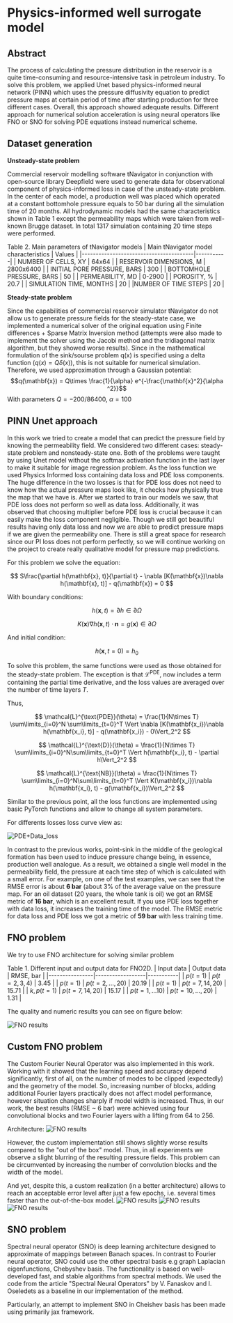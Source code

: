 # Physics-informed well surrogate model

## Abstract
The process of calculating the pressure distribution in the reservoir is a quite time-consuming and resource-intensive task in petroleum industry. To solve this problem, we applied Unet based physics-informed neural network (PINN) which uses the pressure diffusivity equation to predict pressure maps at certain period of time after starting production for three different cases. Overall, this approach showed adequate results. Different approach for numerical solution acceleration is using neural operators like FNO or SNO for solving PDE equations instead numerical scheme. 

## Dataset generation
**Unsteady-state problem**

Commercial reservoir modelling software tNavigator in conjunction with open-source library Deepfield were used to generate data for observational component of physics-informed loss in case of the unsteady-state problem. In the center of each model, a production well was placed which operated at a constant bottomhole pressure equals to 50 bar during all the simulation time of 20 months. All hydrodynamic models had the same characteristics shown in Table 1 except the permeability maps which were taken from well-known Brugge dataset. In total 1317 simulation containing 20 time steps were performed.

Table 2. Main parameters of tNavigator models
| Main tNavigator model characteristics  |   Values  |
|----------------------------------------|-----------|
| NUMBER OF CELLS, XY                    |   64x64   |
| RESERVOIR DIMENSIONS, M                | 2800x6400 |
| INITIAL PORE PRESSURE, BARS            |    300    |
| BOTTOMHOLE PRESSURE, BARS              |    50     |
| PERMEABILITY, MD                       |   0-2900  |
| POROSITY, %                            |   20.7    |
| SIMULATION TIME, MONTHS                |    20     |
|NUMBER OF TIME STEPS                    |    20     |

**Steady-state problem**

Since the capabilities of commercial reservoir simulator tNavigator do not allow us to generate pressure fields for the steady-state case, we implemented a numerical solver of the original equation using Finite differences + Sparse Matrix Inversion method (attempts were also made to implement the solver using the Jacobi method and the tridiagonal matrix algorithm, but they showed worse results).
Since in the mathematical formulation of the sink/sourse problem q(x) is specified using a delta function $(q(x) = Q\delta(x))$, this is not suitable for numerical simulation. Therefore, we used approximation through a Gaussian potential:
$$q(\mathbf{x}) = Q\times \frac{1}{\alpha} e^{-\frac{\mathbf{x}^2}{\alpha ^2}}$$
With parameters $Q = -200/86400$, $\alpha = 100$

## PINN Unet approach


In this work we tried to create a model that can predict the pressure field by knowing the permeability field. We considered two different cases: steady-state problem and nonsteady-state one. Both of the problems were taught by using Unet model without the softmax activation function in the last layer to make it suitable for image regression problem. As the loss function we used Physics Informed loss containing data loss and PDE loss components. The huge difference in the two losses is that for PDE loss does not need to know how the actual pressure maps look like, it checks how physically true the map that we have is. After we started to train our models we saw, that PDE loss does not perform so well as data loss. Additionally, it was observed that choosing multiplier before PDE loss is crucial because it can easily make the loss component negligible. Though we still got beautiful results having only data loss and now we are able to predict pressure maps if we are given the permeability one. There is still a great space for research since our PI loss does not perform perfectly, so we will continue working on the project to create really qualitative model for pressure map predictions.

For this problem we solve the equation:

$$ S\frac{\partial h(\mathbf{x}, t)}{\partial t} - \nabla [K(\mathbf{x})\nabla h(\mathbf{x}, t)] - q(\mathbf{x}) = 0 $$

With boundary conditions:

$$  h(\mathbf{x}, t) = \partial h \in \partial \Omega $$

$$ K(\mathbf{x})\nabla h(\mathbf{x}, t)\cdot \mathbf{n} = g(\mathbf{x}) \in \partial \Omega $$

And initial condition:

$$ h(\mathbf{x}, t=0) = h_0 $$

To solve this problem, the same functions were used as those obtained for the steady-state problem. The exception is that $\mathcal{L}^{\text{PDE}}$, now includes a term containing the partial time derivative, and the loss values are averaged over the number of time layers $T$.

Thus,

$$ \mathcal{L}^{\text{PDE}}(\theta) = \frac{1}{N\times T} \sum\limits_{i=0}^N \sum\limits_{t=0}^T \Vert \nabla [K(\mathbf{x_i})\nabla h(\mathbf{x_i}, t)] - q(\mathbf{x_i}) - 0\Vert_2^2 $$

$$ \mathcal{L}^{\text{D}}(\theta) = \frac{1}{N\times T} \sum\limits_{i=0}^N\sum\limits_{t=0}^T \Vert h(\mathbf{x_i}, t) - \partial h\Vert_2^2 $$

$$ \mathcal{L}^{\text{NB}}(\theta) = \frac{1}{N\times T} \sum\limits_{i=0}^N\sum\limits_{t=0}^T \Vert K(\mathbf{x_i})\nabla h(\mathbf{x_i}, t) - g(\mathbf{x_i})\Vert_2^2 $$

Similar to the previous point, all the loss functions are implemented using basic PyTorch functions and allow to change all system parameters.

For differents losses loss curve view as:

![PDE+Data_loss](images/PINN_steady_DATA_PDE_errors.png)

In contrast to the previous works, point-sink in the middle of the geological formation has been used to induce pressure change being, in essence, production well analogue. As a result, we obtained a single well model in the permeability field, the pressure at each time step of which is calculated with a small error. For example, on one of the test examples, we can see that the RMSE error is about **6 bar** (about 3% of the average value on the pressure map. For an oil dataset (20 years, the whole tank is oil) we got an RMSE metric of **16 bar**, which is an excellent result. If you use PDE loss together with data loss, it increases the training time of the model. The RMSE metric for data loss and PDE loss we got a metric of **59 bar** with less training time.

## FNO problem

We try to use FNO architecture for solving similar problem

Table 1. Different input and output data for FNO2D.
| Input data     | Output data      | RMSE, bar |
|----------------|------------------|-----------|
| $p(t=1)$       | $p(t=2,3,4)$     | 3.45      |
| $p(t=1)$       | $p(t=2,...,20)$  | 20.19     |
| $p(t=1)$       | $p(t=7,14,20)$   | 15.71     |
| $k,p(t=1)$     | $p(t=7,14,20)$   | 15.17     |
| $p(t=1,...10)$ | $p(t=10,...,20)$ | 1.31      |

The quality and numeric results you can see on figure below:

![FNO results](images/fno_20_on_20.png)

## Custom FNO problem

The Custom Fourier Neural Operator was also implemented in this work. Working with it showed that the learning speed and accuracy depend significantly, first of all, on the number of modes to be clipped (expectedly) and the geometry of the model. So, increasing number of blocks, adding additional Fourier layers practically does not affect model performance, however situation changes sharply if model width is increased. Thus, in our work, the best results (RMSE ~ 6 bar) were achieved using four convolutional blocks and two Fourier layers with a lifting from 64 to 256.

Architecture:
![FNO results](images/cfno_arch.png)

However, the custom implementation still shows slightly worse results compared to the "out of the box" model. Thus, in all experiments we observe a slight blurring of the resulting pressure fields. This problem can be circumvented by increasing the number of convolution blocks and the width of the model.

And yet, despite this, a custom realization (in a better architecture) allows to reach an acceptable error level after just a few epochs, i.e. several times faster than the out-of-the-box model.
![FNO results](images/custom_fno_train.png)
![FNO results](images/custom_fno_val.png)
![FNO results](images/custom_fno.png)

## SNO problem
Spectral neural operator (SNO) is deep learning architecture designed to approximate of mappings between Banach spaces. In contrast to Fourier neural operator, SNO could use the other spectral basis e.g graph Laplacian eigenfunctions, Chebyshev basis. The functionality is based on well-developed fast, and stable algorithms from spectral methods. We used the code from the article "Spectral Neural Operators" by V. Fanaskov and I. Oseledets as a baseline in our implementation of the method.

Particularly, an attempt to implement SNO in Cheishev basis has been made using primarily jax framework.



